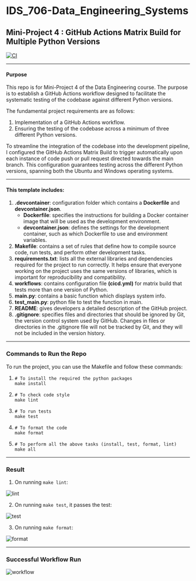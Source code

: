 # IDS_706-Data_Engineering_Systems
## Mini-Project 4 : GitHub Actions Matrix Build for Multiple Python Versions

[![CI](https://github.com/nogibjj/afraa_noureen-IDS_706-Mini_Project_4/actions/workflows/cicd.yml/badge.svg)](https://github.com/nogibjj/afraa_noureen-IDS_706-Mini_Project_4/actions/workflows/cicd.yml)

***

#### Purpose
This repo is for Mini-Project 4 of the Data Engineering course. The purpose is to establish a GitHub Actions workflow designed to facilitate the systematic testing of the codebase against different Python versions.

The fundamental project requirements are as follows:
1. Implementation of a GitHub Actions workflow.
2. Ensuring the testing of the codebase across a minimum of three different Python versions.

To streamline the integration of the codebase into the development pipeline, I configured the GitHub Actions Matrix Build to trigger automatically upon each instance of code push or pull request directed towards the main branch. This configuration guarantees testing across the different Python versions, spanning both the Ubuntu and Windows operating systems.

***

#### This template includes:
1. **.devcontainer**: configuration folder which contains a **Dockerfile** and **devcontainer.json**.
   - **Dockerfile**: specifies the instructions for building a Docker container image that will be used as the development environment.
   - **devcontainer.json**: defines the settings for the development container, such as which Dockerfile to use and environment variables.
3. **Makefile**: contains a set of rules that define how to compile source code, run tests, and perform other development tasks. 
4. **requirements.txt**: lists all the external libraries and dependencies required for the project to run correctly. It helps ensure that everyone working on the project uses the same versions of libraries, which is important for reproducibility and compatibility.
5. **workflows**: contains configuration file **(cicd.yml)** for matrix build that tests more than one version of Python.
6. **main.py**: contains a basic function which displays system info.
7. **test_main.py**: python file to test the function in main.
8. **README**: gives developers a detailed description of the GitHub project.
9. **.gitignore**: specifies files and directories that should be ignored by Git, the version control system used by GitHub. Changes in files or directories in the .gitignore file will not be tracked by Git, and they will not be included in the version history.

***

### Commands to Run the Repo

To run the project, you can use the Makefile and follow these commands:
1. ```
   # To install the required the python packages
   make install
   ```
2. ```
   # To check code style
   make lint
   ```
3. ```
   # To run tests
   make test
   ```
4. ```
   # To format the code
   make format
   ```
5. ```
   # To perform all the above tasks (install, test, format, lint)
   make all
   ```

***

### Result

1. On running ```make lint```:

![lint](https://github.com/nogibjj/afraa_noureen-IDS_706-Mini_Project_4/assets/143756865/d9640421-9adb-4e8d-ad2b-2cd2fa3ca501)

2. On running ```make test```, it passes the test:

![test](https://github.com/nogibjj/afraa_noureen-IDS_706-Mini_Project_4/assets/143756865/6848df7a-c929-41e1-93ae-3f8906282f40)

3. On running ```make format```:

![format](https://github.com/nogibjj/afraa_noureen-IDS_706-Mini_Project_4/assets/143756865/f5cfc452-db98-4f24-9539-166d3d3cddf4)

***

### Successful Workflow Run

![workflow](https://github.com/nogibjj/afraa_noureen-IDS_706-Mini_Project_4/assets/143756865/1a6b2a5c-5a5e-4135-8036-6751481baf57)

